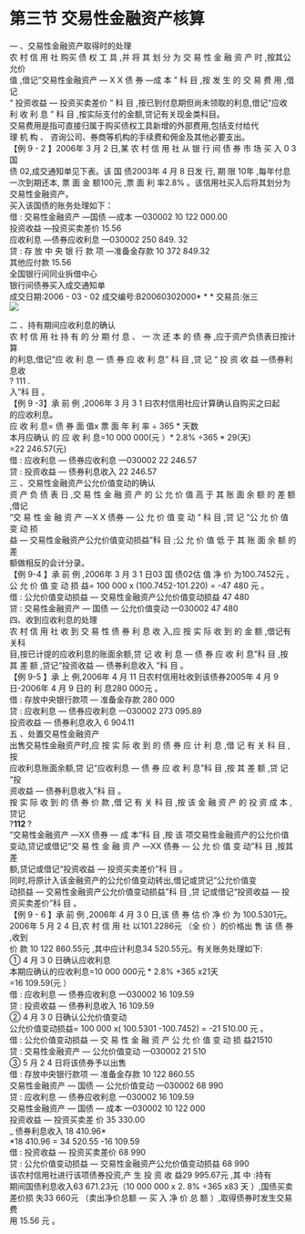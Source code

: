 # 第三节 交易性金融资产核算

― 、交易性金融资产取得时的处理<br />
      农 村 信 用 社 购买 债 权 工 具 ,并 将 其 划 分 为 交 易 性 金 融 资 产 时 ,按其公允价<br />
      值 ,借记&ldquo;交易性金融资产 — X X 债 券 —成 本 &rdquo; 科 目 ,按 发 生 的 交 易 费 用 ,借 记<br />
      &ldquo; 投资收益 — 投资买卖差价 &rdquo; 科 目 ,按已到付息期但尚未领取的利息,借记&ldquo;应收<br />
      利 收 利 息 &rdquo; 科 目 ,按实际支付的金额,贷记有关现金类科目。<br />
      交易费用是指可直接归属于购买债权工具新增的外部费用,包括支付给代<br />
      理 机 构 、 咨询公司、券商等机构的手续费和佣金及其他必要支出。<br />
      【例 9 - 2 】2006年 3 月 2 日,某 农 村 信 用 社 从 银 行 间 债 券 市 场 买 入 0 3 国<br />
      债 02,成交通知单见下表。该 国 债2003年 4 月 8 日发 行, 期 限 10年 ,每年付息<br />
      一次到期还本, 票 面 金 额100元 ,票 面 利 率2.8% 。该信用社买入后将其划分为<br />
      交易性金融资产。<br />
      买入该国债的账务处理如下：<br />
      借 : 交易性金融资产 —国债 —成本 —030002 10 122 000.00<br />
      投资收益 —投资买卖差价 15.56<br />
      应收利息 —债券应收利息 —030002 250 849. 32<br />
      贷 : 存 放 中 央 银 行 款 项 —准备金存款 10 372 849.32<br />
      其他应付款 15.56<br />
      全国银行间同业拆借中心<br />
      银行间债券买入成交通知单<br />
      成交日期:2006 - 03 - 02 成交编号:B20060302000* * * 交易员:张三<br />
      <img src='http://i.teamkn.com/i/KzN8o8ex.png' />
    <!--EndFra>><!--EndFragment--></p>
    <p> 二 、持有期间应收利息的确认<br />
      农 村 信 用 社 持 有 的 分 期 付 息 、 一 次 还 本 的 债 券 ,应于资产负债表日按计算<br />
      的利息,借记&ldquo;应 收 利 息 一 债 券 应 收 利 息&rdquo; 科 目 ,贷 记 &ldquo; 投 资 收 益 —债券利息收<br />
      ? 111 .<br />
      入&rdquo;科 目 。<br />
      【例 9 -3】承 前 例 ,2006年 3 月 3 1 曰农村信用社应计算确认自购买之曰起<br />
      的应收利息。<br />
      应 收 利 息= 债 券 面 值x 票 面 年 利 率 ÷ 365 * 天数<br />
      本月应确认 的 应 收 利 息=10 000 000(元 ）* 2.8% ÷365 * 29(天)<br />
      =22 246.57(元)<br />
      借 : 应收利息 — 债券应收利息 —030002 22 246.57<br />
      贷 : 投资收益 — 债券利息收入 22 246.57<br />
      三 、交易性金融资产公允价值变动的确认<br />
      资 产 负 债 表 日 ,交 易 性 金 融 资 产 的 公 允 价 值 高 于 其 账 面 余 额 的 差 额 ,借记<br />
      &ldquo;交 易 性 金 融 资 产 —X X 债券 — 公 允 价 值 变 动 &rdquo; 科 目 ,贷 记 &ldquo;公 允 价 值 变 动 损<br />
      益 — 交易性金融资产公允价值变动损益&rdquo;科 目 ;公 允 价 值 低 于 其 账 面 余 额 的 差<br />
      额做相反的会计分录。<br />
      【例 9-4 】承 前 例 ,2006年 3 月 3 1 日03 国 债02估 值 净 价 为100.7452元 。<br />
      公 允 价 值 变 动 损 益= 100 000 x (100.7452-101.220) = -47 480 元 。<br />
      借 : 公允价值变动损益 — 交易性金融资产公允价值变动损益 47 480<br />
      贷 : 交易性金融资产 — 国债 — 公允价值变动 —030002 47 480<br />
      四、收到应收利息的处理<br />
      农 村 信 用 社 收 到 交 易 性 债 券 利 息 收 入,应 按 实 际 收 到 的 金 额 ,借记有关科<br />
      目,按已计提的应收利息的账面余额,贷 记 收 利 息 — 债 券 应 收 利 息&rdquo;科 目 ,按<br />
      其 差 额 ,贷记&ldquo;投资收益 — 债券利息收入 &rdquo;科 目 。<br />
      【例 9-5 】承 上 例,2006年 4 月 11 日农村信用社收到该债券2005年 4 月 9<br />
      日-2006年 4 月 9 日的 利 息280 000元 。<br />
      借 : 存放中央银行款项 — 准备金存款 280 000<br />
      贷 : 应收利息 — 债券应收利息 —030002 273 095.89<br />
      投资收益 — 债券利息收入 6 904.11<br />
      五 、处置交易性金融资产<br />
      出售交易性金融资产时,应 按 实 际 收 到 的 债 券 应 计 利 息 ,借 记 有 关 科 目 ,按<br />
      应收利息账面余额,贷 记&ldquo;应收利息 — 债 券 应 收 利 息&rdquo;科 目 ,按 其 差 额 ,贷 记 &ldquo;投<br />
      资收益 — 债券利息收入&rdquo;科 目 。<br />
      按 实 际 收 到 的 债 券 价 款 ,借 记 有 关 科 目 ,按 该 金 融 资 产 的 投 资 成 本 ,贷记<br />
      ?<strong>112 </strong>?<br />
      &ldquo;交易性金融资产 —XX 债券 — 成 本&rdquo;科 目 ,按 该 项交易性金融资产的公允价值<br />
      变动,贷记或借记&ldquo;交 易 性 金 融 资 产 —XX 债券 — 公 允 价 值 变 动&rdquo;科 目 ,按其差<br />
      额,贷记或借记&ldquo;投资收益 — 投资买卖差价&rdquo;科 目 。<br />
      同时,将原计入该金融资产的公允价值变动转出,借记或贷记&ldquo;公允价值变<br />
      动损益 — 交易性金融资产公允价值变动损益&rdquo;科 目 ,贷 记或借记&ldquo;投资收益 — 投<br />
      资买卖差价&rdquo;科 目 。<br />
      【例 9 - 6 】承 前 例 ,2006年 4 月 3 0 日,该 债 券 估 价 净 价 为 100.5301元。<br />
      2006年 5 月 2 4 日,农 村 信 用 社 以101.2286元 （全 价 ）的价格出 售 该 债 券 ,收到<br />
      价 款 10 122 860.55元 ,其中应计利息34 520.55元。有关账务处理如下:<br />
      ① 4 月 3 0 日确认应收利息<br />
      本期应确认的应收利息=10 000 000元 * 2.8% +365 x21天<br />
      =16 109.59(元 ）<br />
      借 : 应收利息 — 债券应收利息 —030002 16 109.59<br />
      贷 : 投资收益 — 债券利息收入 16 109.59<br />
      ② 4 月 3 0 日确认公允价值变动<br />
      公允价值变动损益= 100 000 x( 100.5301 -100.7452) = -21 510.00 元 。<br />
      借 : 公允价值变动损益 — 交 易 性 金 融 资 产 公 允 价 值 变 动 损 益21510<br />
      贷 : 交易性金融资产 — 公允价值变动 —030002 21 510<br />
      ③ 5 月 2 4 日将该债券予以出售<br />
      借 : 存放中央银行款项 — 准备金存款 10 122 860.55<br />
      交易性金融资产 — 国债 — 公允价值变动 —030002 68 990<br />
      贷 : 应收利息 — 债券应收利息 —030002 16 109.59<br />
      交易性金融资产 — 国债 — 成本 —030002 10 122 000<br />
      投资收益 — 投资买卖差 价 35 330.00<br />
      _ 债券利息收入 18 410.96*<br />
      *18 410.96 = 34 520.55 -16 109.59<br />
      借 : 投资收益 — 投资买卖差价 68 990<br />
      贷 : 公允价值变动损益 — 交易性金融资产公允价值变动损益 68 990<br />
该农村信用社进行该项债券投资,产 生 投 资 收 益29 995.67元 ,其 中 :持有<br />
期间国债利息收入63 671.23元（10 000 000 x 2. 8% ÷365 x83 天 ）,国债买卖<br />
差价损 失33 660元 （卖出净价总额 — 买 入 净 价 总 额 ）,取得债券时发生交易费<br />
用 15.56 元 。 
